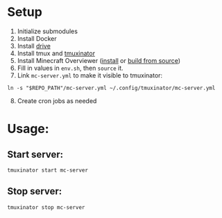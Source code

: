 # Setup

1. Initialize submodules
2. Install Docker
3. Install [drive](https://github.com/odeke-em/drive#installing)
4. Install tmux and [tmuxinator](https://github.com/tmuxinator/tmuxinator#installation)
5. Install Minecraft Overviewer ([install](http://docs.overviewer.org/en/latest/installing/#) or [build from source](http://docs.overviewer.org/en/latest/building/))
6. Fill in values in `env.sh`, then `source` it.
7. Link `mc-server.yml` to make it visible to tmuxinator:

```
ln -s "$REPO_PATH"/mc-server.yml ~/.config/tmuxinator/mc-server.yml
```

8. Create cron jobs as needed

# Usage:

## Start server:

```
tmuxinator start mc-server
```

## Stop server:

```
tmuxinator stop mc-server
```

